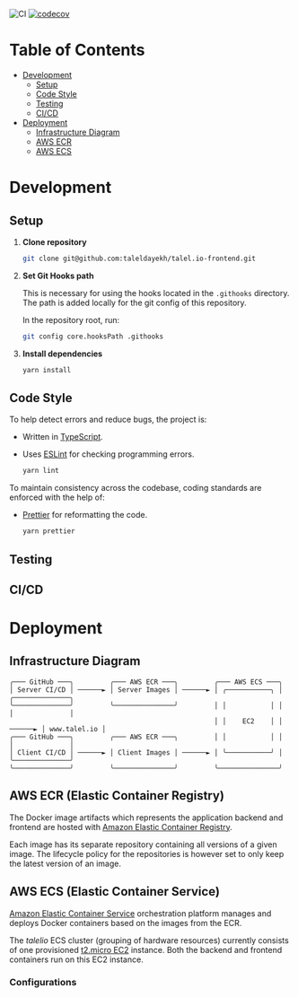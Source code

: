 ![CI](https://github.com/taleldayekh/talel.io-frontend/workflows/CI/badge.svg) [![codecov](https://codecov.io/gh/taleldayekh/talel.io-frontend/branch/develop/graph/badge.svg?token=H787HD9CKJ)](https://codecov.io/gh/taleldayekh/talel.io-frontend)

# Table of Contents

- [Development](#development)
  - [Setup](#setup)
  - [Code Style](#code-style)
  - [Testing](#testing)
  - [CI/CD](#cicd)
- [Deployment](#deployment)
  - [Infrastructure Diagram](#infrastructure-diagram)
  - [AWS ECR](#aws-ecr-elastic-container-registry)
  - [AWS ECS](#aws-ecs-elastic-container-service)

# Development

## Setup

1. **Clone repository**  

   ```bash
   git clone git@github.com:taleldayekh/talel.io-frontend.git
   ```

2. **Set Git Hooks path**  

   This is necessary for using the hooks located in the `.githooks` directory. The path is added locally for the git config of this repository.

   In the repository root, run:

   ```bash
   git config core.hooksPath .githooks
   ```

3. **Install dependencies**  

   ```bash
   yarn install
   ```

## Code Style

To help detect errors and reduce bugs, the project is:

- Written in [TypeScript](https://github.com/microsoft/TypeScript).

- Uses [ESLint](https://github.com/eslint/eslint) for checking programming errors.  

  ```bash
  yarn lint
  ```

To maintain consistency across the codebase, coding standards are enforced with the help of:

- [Prettier](https://github.com/prettier/prettier) for reformatting the code.  

  ```bash
  yarn prettier
  ```

## Testing

## CI/CD

# Deployment

## Infrastructure Diagram

```
╭─── GitHub ───╮         ╭─── AWS ECR ───╮         ╭─── AWS ECS ───╮
│ Server CI/CD │ ──────► │ Server Images │ ──────► │ ╭───────────╮ │         ╭──────────────╮
╰──────────────╯         ╰───────────────╯         │ │           │ │         │              │
                                                   │ │    EC2    │ │ ──────► │ www.talel.io │
╭─── GitHub ───╮         ╭─── AWS ECR ───╮         │ │           │ │         │              │
│ Client CI/CD │ ──────► │ Client Images │ ──────► │ ╰───────────╯ │         ╰──────────────╯
╰──────────────╯         ╰───────────────╯         ╰───────────────╯
```

## AWS ECR (Elastic Container Registry)

The Docker image artifacts which represents the application backend and frontend are hosted with [Amazon Elastic Container Registry](https://aws.amazon.com/ecr/).

Each image has its separate repository containing all versions of a given image. The lifecycle policy for the repositories is however set to only keep the latest version of an image.

## AWS ECS (Elastic Container Service)

[Amazon Elastic Container Service](https://aws.amazon.com/ecs/) orchestration platform manages and deploys Docker containers based on the images from the ECR.

The _*talelio*_ ECS cluster (grouping of hardware resources) currently consists of one provisioned [t2.micro EC2](https://aws.amazon.com/ec2/instance-types/t2/) instance. Both the backend and frontend containers run on this EC2 instance.

### Configurations

